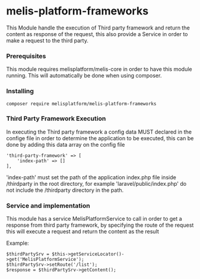 # melis-platform-frameworks

This Module handle the execution of Third party framework and return the content as response of the 
request, this also provide a Service in order to make a request to the third party.

### Prerequisites
This module requires melisplatform/melis-core in order to have this module running.
This will automatically be done when using composer.

### Installing
```
composer require melisplatform/melis-platform-frameworks
```

### Third Party Framework Execution
In executing the Third party framework a config data MUST declared in the confige file in order to determine 
the application to be executed, this can be done by adding this data array on the config file
```
'third-party-framework' => [
    'index-path' => []
],
```
'index-path' must set the path of the application index.php file inside /thirdparty in the root directory, for example 'laravel/public/index.php'
do not include the /thirdparty directory in the path.

### Service and implementation
This module has a service MelisPlatformService to call in order to get a response from 
third party framework, by specifying the route of the request this will execute a request and 
return the content as the result

Example:
```
$thirdPartySrv = $this->getServiceLocator()->get('MelisPlatformService');
$thirdPartySrv->setRoute('/list');
$response = $thirdPartySrv->getContent();
```



